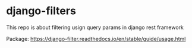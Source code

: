 # django-filters
This repo is about filtering usign query params in django rest framework

Package: https://django-filter.readthedocs.io/en/stable/guide/usage.html
